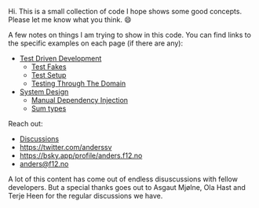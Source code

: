 Hi. This is a small collection of code I hope shows some good concepts. Please let me know what you think. :smile:

A few notes on things I am trying to show in this code. You can find links to the specific examples on each page (if there are any):
- [Test Driven Development](doc/tdd.md)
  - [Test Fakes](doc/fakes.md)
  - [Test Setup](doc/test-setup.md)
  - [Testing Through The Domain](doc/tttd.md)
- [System Design](doc/system-design.md)
  - [Manual Dependency Injection](manual-dependency-injection.md)
  - [Sum types](doc/sum-types.md)

Reach out:
- [Discussions](https://github.com/anderssv/the-example/discussions)
- https://twitter.com/anderssv
- https://bsky.app/profile/anders.f12.no
- [anders@f12.no](mailto:anders@f12.no)

A lot of this content has come out of endless disuscussions with fellow developers. But a special thanks goes out to Asgaut Mjølne, Ola Hast and Terje Heen for the regular discussions we have.